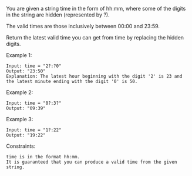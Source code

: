 You are given a string time in the form of hh:mm, where some of the digits in the string are hidden (represented by ?).

The valid times are those inclusively between 00:00 and 23:59.

Return the latest valid time you can get from time by replacing the hidden digits.

Example 1:

    Input: time = "2?:?0"
    Output: "23:50"
    Explanation: The latest hour beginning with the digit '2' is 23 and the latest minute ending with the digit '0' is 50.

Example 2:

    Input: time = "0?:3?"
    Output: "09:39"

Example 3:

    Input: time = "1?:22"
    Output: "19:22"

Constraints:

    time is in the format hh:mm.
    It is guaranteed that you can produce a valid time from the given string.

